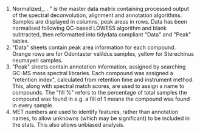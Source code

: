 1) Normalized_. . " is the master data matrix containing processed output of the spectral deconvolution, alignment and annotation algorithms. Samples are displayed in columns, peak areas in rows. Data has been normalised following QC-based LOWESS algorithm and blank subtracted, then reformatted into tidydata compliant "Data" and "Peak" tables.
2) "Data" sheets contain peak area information for each compound. Orange rows are for Odontaster valildus samples, yellow for Sterechinus neumayeri samples.
3) "Peak" sheets contain annotation information, assigned by searching GC-MS mass spectral libraries. Each compound was assigned a "retention index", calculated from retention time and instrument method. This, along with spectral match scores, are used to assign a name to compounds.  The "fill %" refers to the percentage of total samples the compound was found in e.g. a fill of 1 means the compound was found in every sample. 
4) MET numbers are used to identify features, rather than annotation names, to allow unknowns (which may be significant) to be included in the stats. This also allows unbiased	analysis. 
